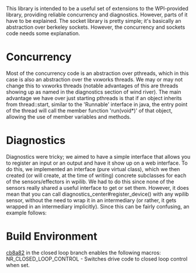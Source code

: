 
This library is intended to be a useful set of extensions to the WPI-provided
library, providing reliable concurrency and diagnostics. However, parts of it
have to be explained. The socket library is pretty simple; it's basically an
abstraction over berkeley sockets. However, the concurrency and sockets code
needs some explanation.

Concurrency
===========

Most of the concurrency code is an abstraction over pthreads, which in this case
is also an abstraction over the vxworks threads. We may or may not change this
to vxworks threads (notable advantages of this are threads showing up as named
in the diagnostics section of wind river). The main advantage we have over just
starting pthreads is that if an object inherits from thread::start, similar to
the 'Runnable' interface in java, the entry point of the thread will call the
member function 'run(void*)' of that object, allowing the use of member
variables and methods.

Diagnostics
===========

Diagnostics were tricky; we aimed to have a simple interface that allows you to
register an input or an output and have it show up on a web interface. To do
this, we implemented an interface (pure virtual class), which we then created
(or will create, at the time of writing) concrete subclasses for each of the
sensors/effectors in wpilib. We had to do this since none of the sensors really
shared a useful interface to get or set them. However, it does mean that you
can call diagnostics_center#register_device() with any wpilib sensor, without
the need to wrap it in an intermediary (or rather, it gets wrapped in an
intermediary implicitly). Since this can be fairly confusing, an example
follows:

<script src="http://gist.github.com/608688.js"> </script>

Build Environment
=================

[cb8a82](https://github.com/Nashoba-Robotics/Nashoba-Robotics/commit/cb8a82474e66d344a5c97276629c887c07193a06) in the closed loop branch enables the following macros:
NR_CLOSED_LOOP_CONTROL - Switches drive code to closed loop control when set.

